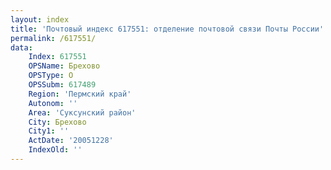 ```yaml
---
layout: index
title: 'Почтовый индекс 617551: отделение почтовой связи Почты России'
permalink: /617551/
data:
    Index: 617551
    OPSName: Брехово
    OPSType: О
    OPSSubm: 617489
    Region: 'Пермский край'
    Autonom: ''
    Area: 'Суксунский район'
    City: Брехово
    City1: ''
    ActDate: '20051228'
    IndexOld: ''
---
```

